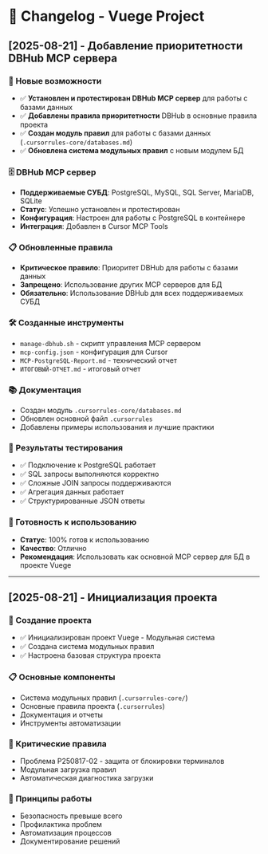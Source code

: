 # 📝 Changelog - Vuege Project

## [2025-08-21] - Добавление приоритетности DBHub MCP сервера

### 🎉 Новые возможности
- ✅ **Установлен и протестирован DBHub MCP сервер** для работы с базами данных
- ✅ **Добавлены правила приоритетности** DBHub в основные правила проекта
- ✅ **Создан модуль правил** для работы с базами данных (`.cursorrules-core/databases.md`)
- ✅ **Обновлена система модульных правил** с новым модулем БД

### 🗄️ DBHub MCP сервер
- **Поддерживаемые СУБД**: PostgreSQL, MySQL, SQL Server, MariaDB, SQLite
- **Статус**: Успешно установлен и протестирован
- **Конфигурация**: Настроен для работы с PostgreSQL в контейнере
- **Интеграция**: Добавлен в Cursor MCP Tools

### 📋 Обновленные правила
- **Критическое правило**: Приоритет DBHub для работы с базами данных
- **Запрещено**: Использование других MCP серверов для БД
- **Обязательно**: Использование DBHub для всех поддерживаемых СУБД

### 🛠️ Созданные инструменты
- `manage-dbhub.sh` - скрипт управления MCP сервером
- `mcp-config.json` - конфигурация для Cursor
- `MCP-PostgreSQL-Report.md` - технический отчет
- `ИТОГОВЫЙ-ОТЧЕТ.md` - итоговый отчет

### 📚 Документация
- Создан модуль `.cursorrules-core/databases.md`
- Обновлен основной файл `.cursorrules`
- Добавлены примеры использования и лучшие практики

### 🎯 Результаты тестирования
- ✅ Подключение к PostgreSQL работает
- ✅ SQL запросы выполняются корректно
- ✅ Сложные JOIN запросы поддерживаются
- ✅ Агрегация данных работает
- ✅ Структурированные JSON ответы

### 🚀 Готовность к использованию
- **Статус**: 100% готов к использованию
- **Качество**: Отлично
- **Рекомендация**: Использовать как основной MCP сервер для БД в проекте Vuege

---

## [2025-08-21] - Инициализация проекта

### 🎉 Создание проекта
- ✅ Инициализирован проект Vuege - Модульная система
- ✅ Создана система модульных правил
- ✅ Настроена базовая структура проекта

### 📋 Основные компоненты
- Система модульных правил (`.cursorrules-core/`)
- Основные правила проекта (`.cursorrules`)
- Документация и отчеты
- Инструменты автоматизации

### 🚨 Критические правила
- Проблема P250817-02 - защита от блокировки терминалов
- Модульная загрузка правил
- Автоматическая диагностика загрузки

### 🎯 Принципы работы
- Безопасность превыше всего
- Профилактика проблем
- Автоматизация процессов
- Документирование решений
